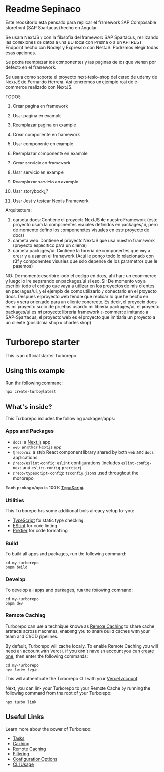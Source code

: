 # Readme Sepinaco

Este repositorio esta pensado para replicar el framework SAP Composable storefront (SAP Spartacus) hecho en Angular.

Se usara NextJS y con la filosofia del framework SAP Spartacus, realizando las conexiones de datos a una BD local con Prisma o a un API REST Endpoint hecho con Nodejs y Express o con NestJS. Podremos elegir todas esas opciones.

Se podra reemplazar los componentes y las paginas de los que vienen por defecto en el framework.

Se usara como soporte el proyecto next-teslo-shop del curso de udemy de NextJS de Fernando Herrera. Asi tendremos un ejemplo real de e-commerce realizado con NextJS.

TODOS:

1) Crear pagina en framework
2) Usar pagina en example
3) Reemplazar pagina en example

1) Crear componente en framework
2) Usar componente en example
3) Reemplazar componente en example

1) Crear servicio en framework
2) Usar servicio en example
3) Reemplazar servicio en example

1) Usar storybook¿?

1) Usar Jest y testear Nextjs Framework

Arquitectura:

1) carpeta docs: Contiene el proyecto NextJS de nuestro Framework (este proyecto usara la componentes visuales definidos en packages/ui, pero de momento defino los componenetes visuales en este proyecto de docs)
2) carpeta web: Contiene el proyecto NextJS que usa nuestro framework (proyecto especifico para un cliente)
3) carpeta packages/ui: Contiene la libreria de componentes que voy a crear y a usar en el framework (Aqui le pongo todo lo relacionado con r3f y componentes visuales que solo depende de los parametros que le pasemos)

NO: De momento escribire todo el codigo en docs, ahi hare un ecommerce y luego lo ire separando en packages/ui si eso.
SI: De momento voy a escribir todo el codigo que vaya a utilizar en los proyectos de mis clientes en packages/ui, y el ejemplo de como utilizarlo y conectarlo en el proyecto docs. Despues el proyecto web tendre que replicar lo que he hecho en docs y sera orientado para un cliente concreeto. Es decir, el proyecto docs es mi proyecto sucio de pruebas usando mi libreria packages/ui, el proyecto packages/ui es mi proyecto libreria framework e-commerce imitando a SAP-Spartacus, el proyecto web es el proyecto que imitiaria un proyecto a un cliente (posidonia shop o charles shop)

# Turborepo starter

This is an official starter Turborepo.

## Using this example

Run the following command:

```sh
npx create-turbo@latest
```

## What's inside?

This Turborepo includes the following packages/apps:

### Apps and Packages

- `docs`: a [Next.js](https://nextjs.org/) app
- `web`: another [Next.js](https://nextjs.org/) app
- `@repo/ui`: a stub React component library shared by both `web` and `docs` applications
- `@repo/eslint-config`: `eslint` configurations (includes `eslint-config-next` and `eslint-config-prettier`)
- `@repo/typescript-config`: `tsconfig.json`s used throughout the monorepo

Each package/app is 100% [TypeScript](https://www.typescriptlang.org/).

### Utilities

This Turborepo has some additional tools already setup for you:

- [TypeScript](https://www.typescriptlang.org/) for static type checking
- [ESLint](https://eslint.org/) for code linting
- [Prettier](https://prettier.io) for code formatting

### Build

To build all apps and packages, run the following command:

```
cd my-turborepo
pnpm build
```

### Develop

To develop all apps and packages, run the following command:

```
cd my-turborepo
pnpm dev
```

### Remote Caching

Turborepo can use a technique known as [Remote Caching](https://turbo.build/repo/docs/core-concepts/remote-caching) to share cache artifacts across machines, enabling you to share build caches with your team and CI/CD pipelines.

By default, Turborepo will cache locally. To enable Remote Caching you will need an account with Vercel. If you don't have an account you can [create one](https://vercel.com/signup), then enter the following commands:

```
cd my-turborepo
npx turbo login
```

This will authenticate the Turborepo CLI with your [Vercel account](https://vercel.com/docs/concepts/personal-accounts/overview).

Next, you can link your Turborepo to your Remote Cache by running the following command from the root of your Turborepo:

```
npx turbo link
```

## Useful Links

Learn more about the power of Turborepo:

- [Tasks](https://turbo.build/repo/docs/core-concepts/monorepos/running-tasks)
- [Caching](https://turbo.build/repo/docs/core-concepts/caching)
- [Remote Caching](https://turbo.build/repo/docs/core-concepts/remote-caching)
- [Filtering](https://turbo.build/repo/docs/core-concepts/monorepos/filtering)
- [Configuration Options](https://turbo.build/repo/docs/reference/configuration)
- [CLI Usage](https://turbo.build/repo/docs/reference/command-line-reference)
